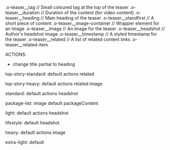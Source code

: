 .o-teaser__tag 						// Small coloured tag at the top of the teaser
.o-teaser__duration					// Duration of the content (for video content)
.o-teaser__heading 					// Main heading of the teaser
.o-teaser__standfirst 				// A short piece of content
.o-teaser__image-container			// Wrapper element for an image
.o-teaser__image       				// An image for the teaser
.o-teaser__headshot					// Author's headshot image
.o-teaser__timestamp 				// A styled timestamp for the teaser
.o-teaser__related 				 	// A list of related content links
.o-teaser__related-item

ACTIONS:
- change title partial to heading


top-story-standard:
	default
	actions
	related

top-story-heavy:
	default
	actions
	related
	image

standard:
	default
	actions
	headshot

package-list:
	image
	default
	packageContent

light:
	default
	actions
	headshot

lifestyle:
	default
	headshot

heavy:
	default
	actions
	image

extra-light:
	default

